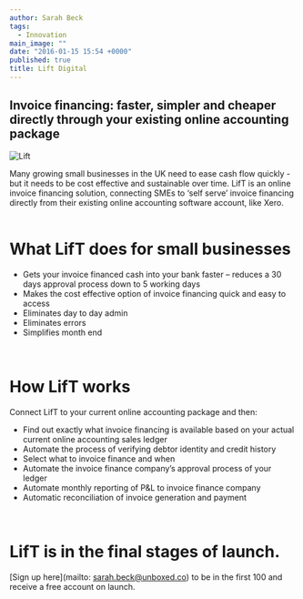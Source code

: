 ```yaml
---
author: Sarah Beck
tags: 
  - Innovation
main_image: ""
date: "2016-01-15 15:54 +0000"
published: true
title: Lift Digital
---
```



## Invoice financing: faster, simpler and cheaper directly through your existing online accounting package

![Lift](http://i1291.photobucket.com/albums/b548/grammccram/Screen%20Shot%202016-01-15%20at%2015.59.05_zpsp7tqcuq2.png)

Many growing small businesses in the UK need to ease cash flow quickly - but it needs to be cost effective and sustainable over time. LifT is an online invoice financing solution, connecting SMEs to ‘self serve’ invoice financing directly from their existing online accounting software account, like Xero.<br/>
<br/>
 
# What LifT does for small businesses
- Gets your invoice financed cash into your bank faster – reduces a 30 days approval process down to 5 working days
- Makes the cost effective option of invoice financing quick and easy to access
- Eliminates day to day admin
- Eliminates errors 
- Simplifies month end
<br/>

# How LifT works
Connect LifT to your current online accounting package and then:
-	Find out exactly what invoice financing is available based on your actual current online accounting sales ledger
-	Automate the process of verifying debtor identity and credit history
-	Select what to invoice finance and when
-	Automate the invoice finance company’s approval process of your ledger
-	Automate monthly reporting of P&L to invoice finance company
-	Automatic reconciliation of invoice generation and payment
<br/>

# LifT is in the final stages of launch. 
[Sign up here](mailto: sarah.beck@unboxed.co) to be in the first 100 and receive a free account on launch.
